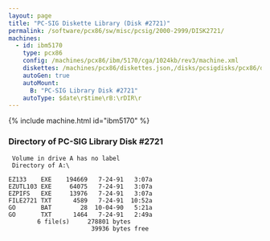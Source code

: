 ```yaml
---
layout: page
title: "PC-SIG Diskette Library (Disk #2721)"
permalink: /software/pcx86/sw/misc/pcsig/2000-2999/DISK2721/
machines:
  - id: ibm5170
    type: pcx86
    config: /machines/pcx86/ibm/5170/cga/1024kb/rev3/machine.xml
    diskettes: /machines/pcx86/diskettes.json,/disks/pcsigdisks/pcx86/diskettes.json
    autoGen: true
    autoMount:
      B: "PC-SIG Library Disk #2721"
    autoType: $date\r$time\rB:\rDIR\r
---
```


{% include machine.html id="ibm5170" %}

### Directory of PC-SIG Library Disk #2721

     Volume in drive A has no label
     Directory of A:\

    EZ133    EXE    194669   7-24-91   3:07a
    EZUTL103 EXE     64075   7-24-91   3:07a
    EZPIFS   EXE     13976   7-24-91   3:07a
    FILE2721 TXT      4589   7-24-91  10:52a
    GO       BAT        28  10-04-90   5:21a
    GO       TXT      1464   7-24-91   2:49a
            6 file(s)     278801 bytes
                           39936 bytes free
